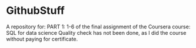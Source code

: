 # GithubStuff
A repository for:
PART 1: 1-6 of the final assignment of the Coursera course: SQL for data science
Quality check has not been done, as I did the course without paying for certificate.
